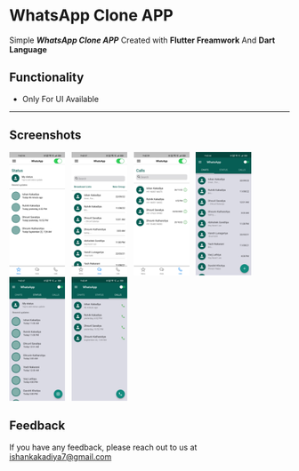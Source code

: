 # WhatsApp Clone APP

Simple ***WhatsApp Clone APP*** Created with **Flutter Freamwork** And **Dart Language**


## Functionality

- Only For UI Available

--- 

## Screenshots 

<img src="images/2.jpg" width="100"> &nbsp; <img src="images/3.jpg" width="100"> &nbsp;
<img src="images/4.jpg" width="100"> &nbsp;
<img src="images/5.jpg" width="100"> &nbsp;
<img src="images/6.jpg" width="100"> &nbsp;
<img src="images/7.jpg" width="100"> &nbsp;

## Feedback

If you have any feedback, please reach out to us at ishankakadiya7@gmail.com
